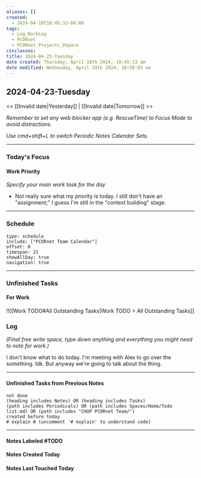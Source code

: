 ```yaml
---
aliases: []
created:
  - 2024-04-18T10:45:33-04:00
tags:
  - Log_WorkLog
  - PCORnet
  - PCORnet_Projects_DSpace
cssclasses: 
title: 2024-04-23-Tuesday
date created: Thursday, April 18th 2024, 10:45:33 am
date modified: Wednesday, April 24th 2024, 10:58:03 am
---
```


## 2024-04-23-Tuesday

<< [[Invalid date|Yesterday]] | [[Invalid date|Tomorrow]] >>

_Remember to set any web blocker app (e.g. RescueTime) to Focus Mode to avoid distractions._

_Use cmd+shift+L to switch Periodic Notes Calendar Sets._

---

### Today's Focus

#### Work Priority

_Specify your main work task for the day_

- Not really sure what my priority is today. I still don't have an "assignment;" I guess I'm still in the "context building" stage.

---

### Schedule

```gEvent
type: schedule
include: ["PCORnet Team Calendar"]
offset: 0
timespan: 21
showAllDay: true
navigation: true
```

---

### Unfinished Tasks

#### For Work

!![[Work TODO#All Outstanding Tasks|Work TODO > All Outstanding Tasks]]

### Log

_(Final free write space, type down anything and everything you might need to note for work.)_

I don't know what to do today. I'm meeting with Alex to go over the something. Idk. But anyway we're going to talk about the thing.

---

#### Unfinished Tasks from Previous Notes

```tasks
not done
(heading includes Notes) OR (heading includes Tasks)
(path includes Periodicals) OR (path includes Spaces/Home/Todo list.md) OR (path includes "CHOP PCORnet Team/")
created before today
# explain # (uncomment '# explain' to understand code)
```

---

#### Notes Labeled \#TODO



#### Notes Created Today



#### Notes Last Touched Today


